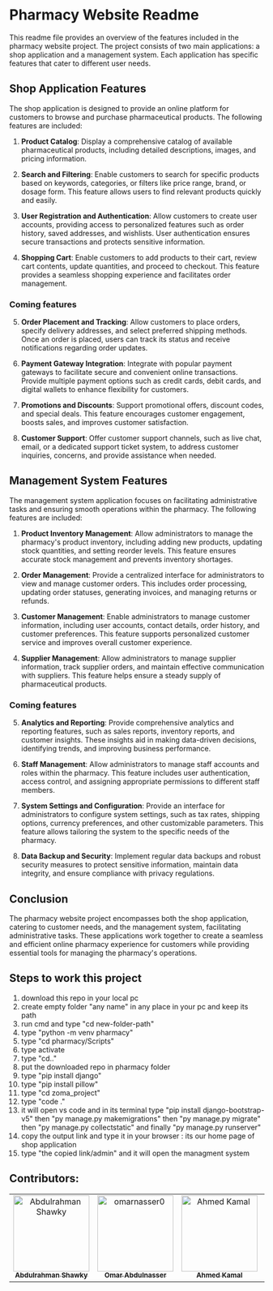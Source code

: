 # Pharmacy Website Readme

This readme file provides an overview of the features included in the pharmacy website project. The project consists of two main applications: a shop application and a management system. Each application has specific features that cater to different user needs. 

## Shop Application Features

The shop application is designed to provide an online platform for customers to browse and purchase pharmaceutical products. The following features are included:

1. **Product Catalog**: Display a comprehensive catalog of available pharmaceutical products, including detailed descriptions, images, and pricing information.

2. **Search and Filtering**: Enable customers to search for specific products based on keywords, categories, or filters like price range, brand, or dosage form. This feature allows users to find relevant products quickly and easily.

3. **User Registration and Authentication**: Allow customers to create user accounts, providing access to personalized features such as order history, saved addresses, and wishlists. User authentication ensures secure transactions and protects sensitive information.

4. **Shopping Cart**: Enable customers to add products to their cart, review cart contents, update quantities, and proceed to checkout. This feature provides a seamless shopping experience and facilitates order management.

### Coming features

5. **Order Placement and Tracking**: Allow customers to place orders, specify delivery addresses, and select preferred shipping methods. Once an order is placed, users can track its status and receive notifications regarding order updates.

6. **Payment Gateway Integration**: Integrate with popular payment gateways to facilitate secure and convenient online transactions. 
Provide multiple payment options such as credit cards, debit cards, and digital wallets to enhance flexibility for customers.


7. **Promotions and Discounts**: Support promotional offers, discount codes, and special deals. This feature encourages customer engagement, boosts sales, and improves customer satisfaction.

8. **Customer Support**: Offer customer support channels, such as live chat, email, or a dedicated support ticket system, to address customer inquiries, concerns, and provide assistance when needed.

## Management System Features

The management system application focuses on facilitating administrative tasks and ensuring smooth operations within the pharmacy. The following features are included:

1. **Product Inventory Management**: Allow administrators to manage the pharmacy's product inventory, including adding new products, updating stock quantities, and setting reorder levels. This feature ensures accurate stock management and prevents inventory shortages.

2. **Order Management**: Provide a centralized interface for administrators to view and manage customer orders. This includes order processing, updating order statuses, generating invoices, and managing returns or refunds.

3. **Customer Management**: Enable administrators to manage customer information, including user accounts, contact details, order history, and customer preferences. This feature supports personalized customer service and improves overall customer experience.

4. **Supplier Management**: Allow administrators to manage supplier information, track supplier orders, and maintain effective communication with suppliers. This feature helps ensure a steady supply of pharmaceutical products.

### Coming features

5. **Analytics and Reporting**: Provide comprehensive analytics and reporting features, such as sales reports, inventory reports, and customer insights. These insights aid in making data-driven decisions, identifying trends, and improving business performance.

6. **Staff Management**: Allow administrators to manage staff accounts and roles within the pharmacy. This feature includes user authentication, access control, and assigning appropriate permissions to different staff members.

7. **System Settings and Configuration**: Provide an interface for administrators to configure system settings, such as tax rates, shipping options, currency preferences, and other customizable parameters. This feature allows tailoring the system to the specific needs of the pharmacy.

8. **Data Backup and Security**: Implement regular data backups and robust security measures to protect sensitive information, maintain data integrity, and ensure compliance with privacy regulations.

## Conclusion

The pharmacy website project encompasses both the shop application, catering to customer needs, and the management system, facilitating administrative tasks. These applications work together to create a seamless and efficient online pharmacy experience for customers while providing essential tools for managing the pharmacy's operations.


## Steps to work this project

1. download this repo in your local pc 
2. create empty folder "any name" in any place in your pc and keep its path
3. run cmd and type "cd new-folder-path"
4. type "python -m venv pharmacy"
5. type "cd pharmacy/Scripts"
6. type activate
7. type "cd.."
8. put the downloaded repo in pharmacy folder
9. type "pip install django"
10. type "pip install pillow"
11. type "cd zoma_project"
12. type "code ."
13. it will open vs code and in its terminal type "pip install django-bootstrap-v5" then "py manage.py makemigrations" then "py manage.py migrate" then "py manage.py collectstatic" and finally "py manage.py runserver"
14. copy the output link and type it in your browser : its our home page of shop application
15. type "the copied link/admin" and it will open the managment system

## Contributors:
<table>
  <tr>
<td align="center">
    <a href="https://github.com/AbdulrahmanGhitani" target="_black">
    <img src="https://avatars.githubusercontent.com/u/114954706?v=4" width="150px;" alt="Abdulrahman Shawky"/>
    <br />
    <sub><b>Abdulrahman Shawky</b></sub></a>
</td>
<td align="center">
    <a href="https://github.com/omarnasser0" target="_black">
    <img src="https://avatars.githubusercontent.com/u/100535160?v=4" width="150px;" alt="omarnasser0"/>
    <br />
    <sub><b>Omar Abdulnasser</b></sub></a>
</td>
<td align="center">
    <a href="https://github.com/AhmedKamalMohammedElSayed" target="_black">
    <img src="https://avatars.githubusercontent.com/u/96977876?v=4" width="150px;" alt="Ahmed Kamal"/>
    <br />
    <sub><b>Ahmed Kamal</b></sub></a>
</td>
       <td align="center">
      <a href="https://github.com/Mahmoudm007" target="_black">
        <img
          src="https://avatars.githubusercontent.com/u/101353088?v=4"
          width="150px;"
          alt="Mahmoud Mohamed"
        />
        <br />
        <sub><b>Mahmoud Mohamed</b></sub></a
      >
    </td>
    <td align="center">
      <a href="https://github.com/zoz-hf" target="_black">
        <img
          src="https://avatars.githubusercontent.com/u/99608059?v=4"
          width="150px;"
          alt="Ziyad ElFayoumy"
        />
        <br />
        <sub><b>Ziyad ElFayoumy</b></sub></a>
    </td>
        <td align="center">
      <a href="https://github.com/amg-eng" target="_black">
        <img
          src="https://avatars.githubusercontent.com/u/101107538?v=4"
          width="150px;"
          alt="Amgad Atef"
        />
        <br />
        <sub><b>Amgad Atef</b></sub></a>
    </td>
    
  </tr>
 </table>
